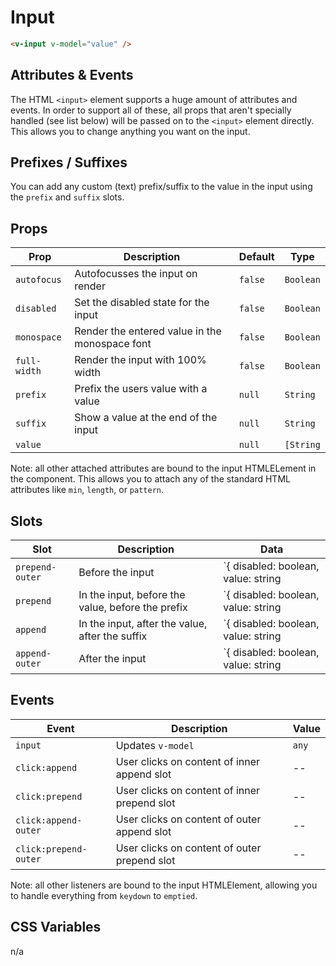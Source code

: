 # Input

```html
<v-input v-model="value" />
```

## Attributes & Events

The HTML `<input>` element supports a huge amount of attributes and events. In order to support all of these, all props that aren't specially handled (see list below) will be passed on to the `<input>` element directly. This allows you to change anything you want on the input.

## Prefixes / Suffixes

You can add any custom (text) prefix/suffix to the value in the input using the `prefix` and `suffix` slots.

## Props
| Prop         | Description                                    | Default | Type      |
|--------------|------------------------------------------------|---------|-----------|
| `autofocus`  | Autofocusses the input on render               | `false` | `Boolean` |
| `disabled`   | Set the disabled state for the input           | `false` | `Boolean` |
| `monospace`  | Render the entered value in the monospace font | `false` | `Boolean` |
| `full-width` | Render the input with 100% width               | `false` | `Boolean` |
| `prefix`     | Prefix the users value with a value            | `null`  | `String`  |
| `suffix`     | Show a value at the end of the input           | `null`  | `String`  |
| `value`      |                                                | `null`  | `[String` |

Note: all other attached attributes are bound to the input HTMLELement in the component. This allows you to attach any of the standard HTML attributes like `min`, `length`, or `pattern`.

## Slots
| Slot            | Description                                       | Data                                |
|-----------------|---------------------------------------------------|-------------------------------------|
| `prepend-outer` | Before the input                                  | `{ disabled: boolean, value: string | number; }`|
| `prepend`       | In the input, before the value, before the prefix | `{ disabled: boolean, value: string | number; }`|
| `append`        | In the input, after the value, after the suffix   | `{ disabled: boolean, value: string | number; }`|
| `append-outer`  | After the input                                   | `{ disabled: boolean, value: string | number; }`|

## Events
| Event                 | Description                                  | Value |
|-----------------------|----------------------------------------------|-------|
| `input`               | Updates `v-model`                            | `any` |
| `click:append`        | User clicks on content of inner append slot  | --    |
| `click:prepend`       | User clicks on content of inner prepend slot | --    |
| `click:append-outer`  | User clicks on content of outer append slot  | --    |
| `click:prepend-outer` | User clicks on content of outer prepend slot | --    |
<!-- readme-gen-igonre: click:append, click:prepend, click:append-outer, click:prepend-outer -->

Note: all other listeners are bound to the input HTMLElement, allowing you to handle everything from `keydown` to `emptied`.

## CSS Variables
n/a
